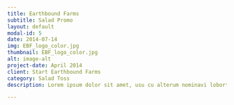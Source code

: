 ```yaml
---
title: Earthbound Farms
subtitle: Salad Promo
layout: default
modal-id: 5
date: 2014-07-14
img: EBF_logo_color.jpg
thumbnail: EBF_logo_color.jpg
alt: image-alt
project-date: April 2014
client: Start Earthbound Farms
category: Salad Toss
description: Lorem ipsum dolor sit amet, usu cu alterum nominavi lobortis. At duo novum diceret. Tantas apeirian vix et, usu sanctus postulant inciderint ut, populo diceret necessitatibus in vim. Cu eum dicam feugiat noluisse.

---
```

